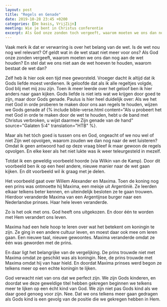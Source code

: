 ```yaml
---
layout: post
title: "Regels en Genade"
date: 2019-10-28 23:45 +0200
categories: [De basis, VrijZijn]
meeting: Wie je bent in Christus conferentie
excerpt: Als God onze zonden toch vergeeft, waarom moeten we ons dan nog aan de wet houden? En stel dat we ons niet aan de wet hoeven te houden, waarom bestaat de wet dan?
---
```


Vaak merk ik dat er verwarring is over het belang van de wet.
Is de wet nou nog wel relevant?
Of geldt wat in de wet staat niet meer voor ons?
Als God onze zonden vergeeft, waarom moeten we ons dan nog aan de wet houden?
En stel dat we ons niet aan de wet hoeven te houden, waarom bestaat de wet dan?

Zelf heb ik hier ook een tijd mee geworsteld.
Vroeger dacht ik altijd dat ik Gods liefde moest verdienen.
Ik geloofde dat als ik alle regeltjes volgde, God blij met mij zou zijn.
Toen ik meer leerde over het geloof ben ik hier anders naar gaan kijken.
Gods liefde is niet iets wat we krijgen door goed te zijn, maar door Gods genade.
Paulus is hier heel duidelijk over: Als we het met God in orde proberen te maken door ons aan regels te houden, wijzen we Gods genade af 
{% include bible-verse.html content="Als u probeert het met God in orde te maken door de wet te houden, hebt u de band met Christus verbroken, u wijst daarmee Zijn genade van de hand" source="Galaten 5:4" translation="HTB" %}.

Maar als het tóch goed is tussen ons en God, ongeacht of we nou wel of niet Zijn wet opvolgen, waarom zouden we dan nog naar de wet luisteren?
Omdat ik geen antwoord had op deze vraag bleef ik maar gewoon de regels opvolgen.
En elke keer als het niet lukte was ik weer teleurgesteld in mezelf.

Totdat ik een geweldig voorbeeld hoorde (via Wilkin van de Kamp).
Door dit voorbeeld ben ik op een heel andere, nieuwe manier naar de wet gaan kijken.
En dit voorbeeld wil ik graag met je delen.

Het voorbeeld gaat over Willem Alexander en Maxima.
Toen de koning nog een prins was ontmoette hij Maxima, een meisje uit Argentinië.
Ze leerden elkaar telkens beter kennen, en uiteindelijk besloten ze te gaan trouwen.
Hierdoor veranderde Maxima van een Argentijnse burger naar een Nederlandse prinses.
Haar hele leven veranderde.

Zo is het ook met ons.
God heeft ons uitgekozen.
En door één te worden met Hem verandert ons leven.

Maxima had een hele hoop te leren over wat het betekent om koningin te zijn.
Ze ging in een andere cultuur leven, en moest daar ook mee om leren gaan.
Een nieuwe taal, nieuwe gewoontes.
Maxima veranderde omdat ze één was geworden met de prins.

En daar ligt het belangrijke van de vergelijking.
De prins trouwde niet met Maxima omdat ze geschikt was als koningin.
Nee, de prins trouwde met Maxima omdat hij van haar hield.
En doordat Maxima prinses werd begon ze telkens meer op een echte koningin te lijken.

God verwacht niet van ons dat we perfect zijn.
We zijn Gods kinderen, en doordat we deze geweldige titel hebben gekregen beginnen we telkens meer te lijken op een écht kind van God.
We zijn niet pas Gods kind als we daar goed genoeg voor zijn.
Nee. Dat we ons telkens meer gaan gedragen als Gods kind is een gevolg van de positie die we gekregen hebben in Hem.